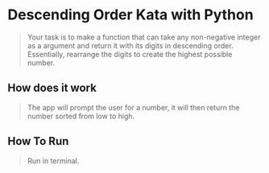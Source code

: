 # Descending Order Kata with Python

> Your task is to make a function that can take any non-negative integer as a argument and return it with its digits in descending order. Essentially, rearrange the digits to create the highest possible number.

## How does it work

> The app will prompt the user for a number, it will then return the number sorted from low to high.

## How To Run

> Run in terminal.
